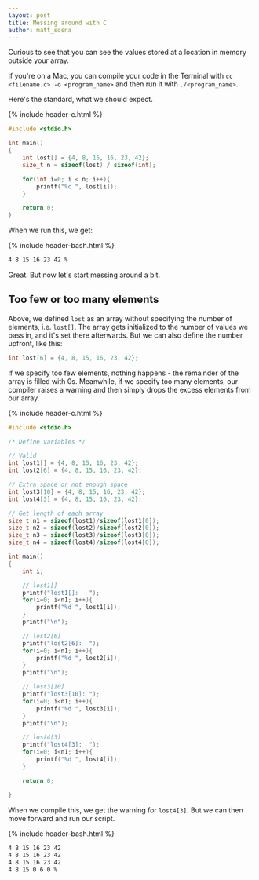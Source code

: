 ```yaml
---
layout: post
title: Messing around with C
author: matt_sosna
---
```


Curious to see that you can see the values stored at a location in memory outside your array.

If you're on a Mac, you can compile your code in the Terminal with `cc <filename.c> -o <program_name>` and then run it with `./<program_name>`.

Here's the standard, what we should expect.

{% include header-c.html %}
```c
#include <stdio.h>

int main()
{
    int lost[] = {4, 8, 15, 16, 23, 42};
    size_t n = sizeof(lost) / sizeof(int);

    for(int i=0; i < n; i++){
        printf("%c ", lost[i]);
    }

    return 0;
}
```

When we run this, we get:

{% include header-bash.html %}
```bash
4 8 15 16 23 42 %
```

Great. But now let's start messing around a bit.

## Too few or too many elements
Above, we defined `lost` as an array without specifying the number of elements, i.e. `lost[]`. The array gets initialized to the number of values we pass in, and it's set there afterwards. But we can also define the number upfront, like this:

```c
int lost[6] = {4, 8, 15, 16, 23, 42};
```

If we specify too few elements, nothing happens - the remainder of the array is filled with 0s. Meanwhile, if we specify too many elements, our compiler raises a warning and then simply drops the excess elements from our array.

{% include header-c.html %}
```c
#include <stdio.h>

/* Define variables */

// Valid
int lost1[] = {4, 8, 15, 16, 23, 42};
int lost2[6] = {4, 8, 15, 16, 23, 42};

// Extra space or not enough space
int lost3[10] = {4, 8, 15, 16, 23, 42};
int lost4[3] = {4, 8, 15, 16, 23, 42};

// Get length of each array
size_t n1 = sizeof(lost1)/sizeof(lost1[0]);
size_t n2 = sizeof(lost2)/sizeof(lost2[0]);
size_t n3 = sizeof(lost3)/sizeof(lost3[0]);
size_t n4 = sizeof(lost4)/sizeof(lost4[0]);

int main()
{
    int i;

    // lost1[]
    printf("lost1[]:   ");
    for(i=0; i<n1; i++){
        printf("%d ", lost1[i]);
    }
    printf("\n");

    // lost2[6]
    printf("lost2[6]:  ");
    for(i=0; i<n1; i++){
        printf("%d ", lost2[i]);
    }
    printf("\n");

    // lost3[10]
    printf("lost3[10]: ");
    for(i=0; i<n1; i++){
        printf("%d ", lost3[i]);
    }
    printf("\n");

    // lost4[3]
    printf("lost4[3]:  ");
    for(i=0; i<n1; i++){
        printf("%d ", lost4[i]);
    }

    return 0;

}
```

When we compile this, we get the warning for `lost4[3]`. But we can then move forward and run our script.

{% include header-bash.html %}
```bash
4 8 15 16 23 42
4 8 15 16 23 42
4 8 15 16 23 42
4 8 15 0 6 0 %
```
